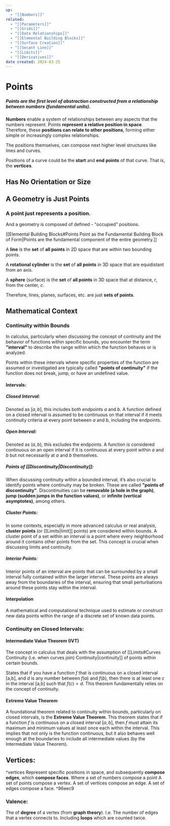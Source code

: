 ```yaml
---
up:
  - "[[Numbers]]"
related:
  - "[[Parameters]]"
  - "[[Grids]]"
  - "[[Data Relationships]]"
  - "[[Elemental Building Blocks]]"
  - "[[Surface Creation]]"
  - "[[Secant Line]]"
  - "[[Limits]]"
  - "[[Derivatives]]"
date created: 2024-03-25
---
```

# Points

##### Points are the **first level of abstraction** constructed from a **relationship between numbers** (fundamental units).

**Numbers** enable a system of relationships between any aspects that the numbers represent.
Points **represent a relative position in space**. 
Therefore, these **positions can relate to other positions**, forming either simple or increasingly complex relationships. 

The positions themselves, can compose next higher level structures like lines and curves.

Positions of a curve could be the **start** and **end** **points** of that curve. 
That is, the **vertices**. 

## Has No Orientation or Size



## A Geometry is Just Points
### A point just represents a position.
And a geometry is composed of defined - "occupied" positions.

[[Elemental Building Blocks#Points Point as the Fundamental Building Block of Form|Points are the fundamental component of the entire geometry.]]

A **line** is the **set** of **all points** in 2D space that are within two bounding points.

A **rotational cylinder** is the **set** of **all points** in 3D space that are equidistant from an axis. 

A **sphere** (surface) is the **set** of **all points** in 3D space that at distance, *r*, from the center, *c*. 

Therefore, lines, planes, surfaces, etc. are just **sets of points**.

## Mathematical Context
### Continuity within Bounds
In calculus, particularly when discussing the concept of continuity and the behavior of functions within specific bounds, you encounter the term **"interval"** to describe the range within which the function behaves or is analyzed. 

Points within these intervals where specific properties of the function are assumed or investigated are typically called **"points of continuity"** if the function does not break, jump, or have an undefined value.
#### Intervals:
##### Closed Interval: 
Denoted as $[a,b]$, this includes both endpoints $a$ and $b$. 
A function defined on a closed interval is assumed to be continuous on that interval if it meets continuity criteria at every point between $a$ and $b$, including the endpoints.
##### Open Interval: 
Denoted as $(a,b)$, this excludes the endpoints. 
A function is considered continuous on an open interval if it is continuous at every point within $a$ and $b$ but not necessarily at $a$ and $b$ themselves.
##### Points of [[Discontinuity|Discontinuity]]:
When discussing continuity within a bounded interval, it’s also crucial to identify points where continuity may be broken. These are called **"points of discontinuity"**. Discontinuities can be **removable (a hole in the graph)**, **jump (sudden jumps in the function values)**, or **infinite (vertical asymptotes)**, among others.
##### Cluster Points:
In some contexts, especially in more advanced calculus or real analysis, **cluster points** (or [[Limits|limit]] points) are considered within bounds. A cluster point of a set within an interval is a point where every neighborhood around it contains other points from the set. This concept is crucial when discussing limits and continuity.
##### Interior Points:
Interior points of an interval are points that can be surrounded by a small interval fully contained within the larger interval. These points are always away from the boundaries of the interval, ensuring that small perturbations around these points stay within the interval.
#### Interpolation
A mathematical and computational technique used to estimate or construct new data points within the range of a discrete set of known data points. 
### Continuity on Closed Intervals:
#### Intermediate Value Theorem (IVT)
The concept in calculus that deals with the assumption of [[Limits#Curves Continuity (i.e. when curves join) Continuity|continuity]] of points within certain bounds.

States that if you have a function $f$ that is continuous on a closed interval [a,b], and $d$ is any number between $f(a)$ and $f(b)$, then there is at least one $c$ in the interval [a,b] such that $f(c)=d$. This theorem fundamentally relies on the concept of continuity.
#### Extreme Value Theorem
A foundational theorem related to continuity within bounds, particularly on closed intervals, is the **Extreme Value Theorem**. This theorem states that if a function $f$ is continuous on a closed interval $[a,b]$, then $f$ must attain its maximum and minimum values at least once each within the interval. This implies that not only is the function continuous, but it also behaves well enough at the boundaries to include all intermediate values (by the Intermediate Value Theorem).
## Vertices:
^vertices
Represent specific positions in space, and subsequently **compose edges**, which **compose faces**.
	Where a set of numbers compose a point
	A set of points compose a vertex.
	A set of vertices compose an edge.
	A set of edges compose a face.  ^96eec9

### Valence:
The of **degree** of a vertex (from **graph theory**).
	I.e. The number of edges that a vertex connects to.
		Including **loops** which are counted twice.
	




